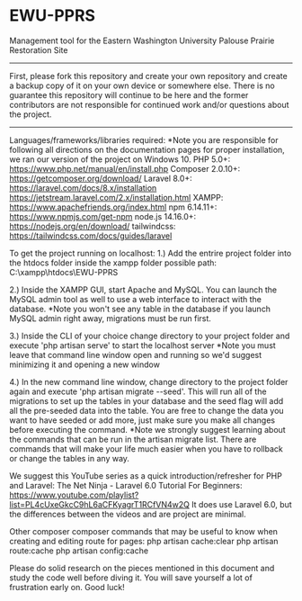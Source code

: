 # EWU-PPRS
Management tool for the Eastern Washington University Palouse Prairie Restoration Site

***********************************************************************************************************************************************************************************
First, please fork this repository and create your own repository and create a backup copy of it on your own device or somewhere else. There is no guarantee this repository will continue to be here and the former contributors are not responsible for continued work and/or questions about the project.
***********************************************************************************************************************************************************************************

Languages/frameworks/libraries required:
*Note you are responsible for following all directions on the documentation pages for proper installation, we ran our version of the project on Windows 10.
	PHP 5.0+: https://www.php.net/manual/en/install.php
	Composer 2.0.10+: https://getcomposer.org/download/
	Laravel 8.0+: https://laravel.com/docs/8.x/installation
	https://jetstream.laravel.com/2.x/installation.html
	XAMPP: https://www.apachefriends.org/index.html
	npm 6.14.11+: https://www.npmjs.com/get-npm
	node.js 14.16.0+: https://nodejs.org/en/download/
	tailwindcss: https://tailwindcss.com/docs/guides/laravel
	

To get the project running on localhost:
1.) Add the entrire project folder into the htdocs folder inside the xampp folder
	possible path: C:\\xampp\htdocs\EWU-PPRS
	
2.) Inside the XAMPP GUI, start Apache and MySQL. You can launch the MySQL admin tool as well to use a web interface to interact with the database.
*Note you won't see any table in the database if you launch MySQL admin right away, migrations must be run first.

3.) Inside the CLI of your choice change directory to your project folder and execute 'php artisan serve' to start the localhost server
*Note you must leave that command line window open and running so we'd suggest minimizing it and opening a new window

4.) In the new command line window, change directory to the project folder again and execute 'php artisan migrate --seed'. This will run all of the migrations to set up the tables in your database and the seed flag will add all the pre-seeded data into the table. You are free to change the data you want to have seeded or add more, just make sure you make all changes before executing the command.
*Note we strongly suggest learning about the commands that can be run in the artisan migrate list. There are commands that will make your life much easier when you have to rollback or change the tables in any way.


We suggest this YouTube series as a quick introduction/refresher for PHP and Laravel:
	The Net Ninja - Laravel 6.0 Tutorial For Beginners: https://www.youtube.com/playlist?list=PL4cUxeGkcC9hL6aCFKyagrT1RCfVN4w2Q
It does use Laravel 6.0, but the differences between the videos and are project are minimal.

Other composer composer commands that may be useful to know when creating and editing route for pages: 
	php artisan cache:clear
	php artisan route:cache
	php artisan config:cache
	
Please do solid research on the pieces mentioned in this document and study the code well before diving it. You will save yourself a lot of frustration early on.
Good luck!

